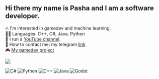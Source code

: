 ## Hi there my name is Pasha and I am a software developer.
🔥 I'm interested in gamedev and machine learning. <br>
👨‍💻  Languages: C++, C#, Java, Python<br>
🎥 I run a [YouTube channel](https://youtube.com/@pashudzudev?si=nDEODRP7X3XqsO0J). <br>
🔗 How to contact me: my telegram [link](t.me/pashudzu) <br>
🎮 [My gamedev project](https://github.com/pashudzu/UnderTheCoverOfNight)

![](http://github-profile-summary-cards.vercel.app/api/cards/productive-time?username=pashudzu&theme=dark&utcOffset=8)

![C#](https://img.shields.io/badge/C%23-%23239120.svg?style=flat&logo=c-sharp&logoColor=white)
![Python](https://img.shields.io/badge/Python-%233776AB.svg?style=flat&logo=python&logoColor=white)
![C++](https://img.shields.io/badge/C++-00599C?style=flat-square&logo=c%2b%2b&logoColor=white)
![Java](https://img.shields.io/badge/Java-ED8B00?style=flat-square&logo=openjdk&logoColor=white)
![Godot](https://img.shields.io/badge/Godot-%23478CBF.svg?style=flat&logo=godot-engine&logoColor=white)